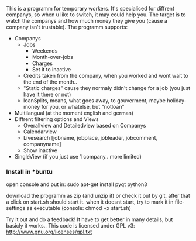 This is a programm for temporary workers. It's specialiced for diffrent companys, so when u like to switch, it may could 
help you. The target is to watch the companys and how much money they give you (cause a company isn't trustable). The 
programm supports:
* Companys
   * Jobs
     * Weekends
     * Month-over-jobs
     * Charges
     * Set it to inactive
   * Credits taken from the company, when you worked and wont wait to the end of the month..
   * "Static charges" cause they normaly didn't change for a job (you just have it there or not)
   * loanSplits, means, what goes away, to gouverment, maybe holiday-money for you, or whatelse, but "notloan"
* Multilangual (at the moment english and german)
* Diffrent filtering options and Views
   * Overallview and Detailedview based on Companys
   * Calendarview
   * Livesearch [jobname, jobplace, jobleader, jobcomment, companyname]
   * Show inactive
* SingleView (if you just use 1 company.. more limited)

<h3>Install in *buntu</h3>
open console and put in:
sudo apt-get install pyqt python3

download the programm as zip (and unzip it) or check it out by git. after that a click on start.sh 
should start it. when it doesnt start, try to mark it in file-settings as executable (console: chmod +x 
start.sh)

Try it out and do a feedback! It have to get better in many details, but basicly it works..
This code is licensed under GPL v3: http://www.gnu.org/licenses/gpl.txt
